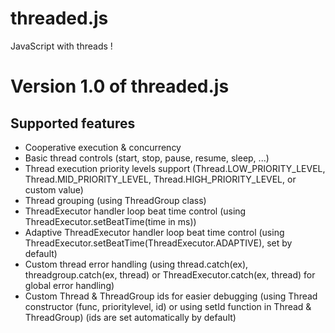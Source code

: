 # threaded.js
JavaScript with threads !
# Version 1.0 of threaded.js
## Supported features
* Cooperative execution & concurrency
* Basic thread controls (start, stop, pause, resume, sleep, ...)
* Thread execution priority levels support (Thread.LOW_PRIORITY_LEVEL, Thread.MID_PRIORITY_LEVEL, Thread.HIGH_PRIORITY_LEVEL, or custom value)
* Thread grouping (using ThreadGroup class)
* ThreadExecutor handler loop beat time control (using ThreadExecutor.setBeatTime(time in ms))
* Adaptive ThreadExecutor handler loop beat time control (using ThreadExecutor.setBeatTime(ThreadExecutor.ADAPTIVE), set by default)
* Custom thread error handling (using thread.catch(ex), threadgroup.catch(ex, thread) or ThreadExecutor.catch(ex, thread) for global error handling)
* Custom Thread & ThreadGroup ids for easier debugging (using Thread constructor (func, prioritylevel, id) or using setId function in Thread & ThreadGroup) (ids are set automatically by default)

